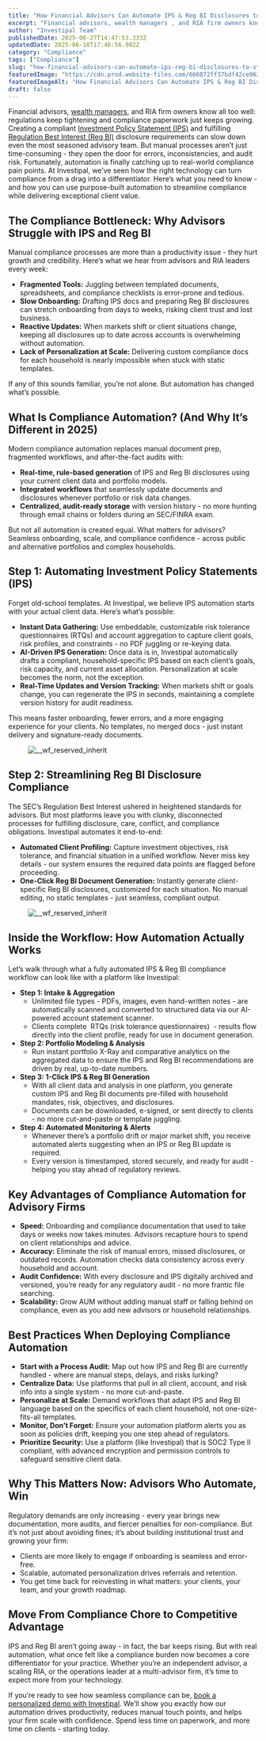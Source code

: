```yaml
---
title: "How Financial Advisors Can Automate IPS & Reg BI Disclosures to Streamline Compliance"
excerpt: "Financial advisors, wealth managers , and RIA firm owners know all too well: regulations keep tightening and compliance paperwork just keeps growing."
author: "Investipal Team"
publishedDate: 2025-06-27T14:47:53.333Z
updatedDate: 2025-06-18T17:46:56.902Z
category: "Compliance"
tags: ["Compliance"]
slug: "how-financial-advisors-can-automate-ips-reg-bi-disclosures-to-streamline-compliance"
featuredImage: "https://cdn.prod.website-files.com/666872ff37bdf42ce9637d77/6852fabddc2329da7584f3b0_Personalization%20at%20Scale%20The%20Next%20Frontier%20in%20Wealth%20Management%20(13).png"
featuredImageAlt: "How Financial Advisors Can Automate IPS & Reg BI Disclosures to Streamline Compliance"
draft: false
---
```

<p id="">Financial advisors, <a href="/segments/wealth-managers">wealth managers</a>, and RIA firm owners know all too well: regulations keep tightening and compliance paperwork just keeps growing. Creating a compliant <a href="/features/investment-policy-statements">Investment Policy Statement (IPS)</a> and fulfilling <a href="/features/regulation-best-interest-generator">Regulation Best Interest (Reg BI)</a> disclosure requirements can slow down even the most seasoned advisory team. But manual processes aren’t just time-consuming - they open the door for errors, inconsistencies, and audit risk. Fortunately, automation is finally catching up to real-world compliance pain points. At Investipal, we’ve seen how the right technology can turn compliance from a drag into a differentiator. Here’s what you need to know&nbsp;- and how you can use purpose-built automation to streamline compliance while delivering exceptional client value.</p><h2 id="">The Compliance Bottleneck: Why Advisors Struggle with IPS and Reg BI</h2><p id="">Manual compliance processes are more than a productivity issue - they hurt growth and credibility. Here’s what we hear from advisors and RIA leaders every week:</p><ul id=""><li id=""><strong id="">Fragmented Tools:</strong> Juggling between templated documents, spreadsheets, and compliance checklists is error-prone and tedious.</li><li id=""><strong id="">Slow Onboarding:</strong> Drafting IPS docs and preparing Reg BI disclosures can stretch onboarding from days to weeks, risking client trust and lost business.</li><li id=""><strong id="">Reactive Updates:</strong> When markets shift or client situations change, keeping all disclosures up to date across accounts is overwhelming without automation.</li><li id=""><strong id="">Lack of Personalization at Scale:</strong> Delivering custom compliance docs for each household is nearly impossible when stuck with static templates.</li></ul><p id="">If any of this sounds familiar, you’re not alone. But automation has changed what’s possible.</p><h2 id="">What Is Compliance Automation? (And Why It’s Different in 2025)</h2><p id="">Modern compliance automation replaces manual document prep, fragmented workflows, and after-the-fact audits with:</p><ul id=""><li id=""><strong id="">Real-time, rule-based generation</strong> of IPS and Reg BI disclosures using your current client data and portfolio models.</li><li id=""><strong id="">Integrated workflows</strong> that seamlessly update documents and disclosures whenever portfolio or risk data changes.</li><li id=""><strong id="">Centralized, audit-ready storage</strong> with version history - no more hunting through email chains or folders during an SEC/FINRA exam.</li></ul><p id="">But not all automation is created equal. What matters for advisors? Seamless onboarding, scale, and compliance confidence - across public and alternative portfolios and complex households.</p><h2 id="">Step 1: Automating Investment Policy Statements (IPS)</h2><p id="">Forget old-school templates. At Investipal, we believe IPS automation starts with your actual client data. Here’s what’s possible:</p><ul id=""><li id=""><strong id="">Instant Data Gathering:</strong> Use embeddable, customizable risk tolerance questionnaires (RTQs) and account aggregation to capture client goals, risk profiles, and constraints - no PDF juggling or re-keying data.</li><li id=""><strong id="">AI-Driven IPS Generation:</strong> Once data is in, Investipal automatically drafts a compliant, household-specific IPS based on each client’s goals, risk capacity, and current asset allocation. Personalization at scale becomes the norm, not the exception.</li><li id=""><strong id="">Real-Time Updates and Version Tracking:</strong> When markets shift or goals change, you can regenerate the IPS in seconds, maintaining a complete version history for audit readiness.</li></ul><p id="">This means faster onboarding, fewer errors, and a more engaging experience for your clients. No templates, no merged docs - just instant delivery and signature-ready documents.</p><figure id="" class="w-richtext-figure-type-image w-richtext-align-fullwidth" style="max-width:3358px" data-rt-type="image" data-rt-align="fullwidth" data-rt-max-width="3358px"><div id=""><img src="/images/inline/how-financial-advisors-can-automate-ips-reg-bi-disclosures-to-streamline-compliance-0-c297d81134.webp" loading="lazy" alt="__wf_reserved_inherit" width="auto" height="auto" id=""></div></figure><h2 id="">Step 2: Streamlining Reg BI Disclosure Compliance</h2><p id="">The SEC’s Regulation Best Interest ushered in heightened standards for advisors. But most platforms leave you with clunky, disconnected processes for fulfilling disclosure, care, conflict, and compliance obligations. Investipal automates it end-to-end:</p><ul id=""><li id=""><strong id="">Automated Client Profiling:</strong> Capture investment objectives, risk tolerance, and financial situation in a unified workflow. Never miss key details - our system ensures the required data points are flagged before proceeding.</li><li id=""><strong id="">One-Click Reg BI Document Generation:</strong> Instantly generate client-specific Reg BI disclosures, customized for each situation. No manual editing, no static templates - just seamless, compliant output.</li></ul><figure id="" class="w-richtext-figure-type-image w-richtext-align-fullwidth" style="max-width:2240px" data-rt-type="image" data-rt-align="fullwidth" data-rt-max-width="2240px"><div id=""><img src="/images/inline/how-financial-advisors-can-automate-ips-reg-bi-disclosures-to-streamline-compliance-1-6a8b0d73d4.webp" loading="lazy" alt="__wf_reserved_inherit" width="auto" height="auto" id=""></div></figure><h2 id="">Inside the Workflow: How Automation Actually Works</h2><p id="">Let’s walk through what a fully automated IPS & Reg BI compliance workflow can look like with a platform like Investipal:</p><ul id=""><li id=""><strong id="">Step 1: Intake & Aggregation</strong><ul id=""><li id="">Unlimited file types - PDFs, images, even hand-written notes - are automatically scanned and converted to structured data via our AI-powered account statement scanner.</li><li id="">Clients complete &nbsp;RTQs (risk tolerance questionnaires) &nbsp;- results flow directly into the client profile, ready for use in document generation.</li></ul></li><li id=""><strong id="">Step 2: Portfolio Modeling & Analysis</strong><ul id=""><li id="">Run instant portfolio X-Ray and comparative analytics on the aggregated data to ensure the IPS and Reg BI recommendations are driven by real, up-to-date numbers.</li></ul></li><li id=""><strong id="">Step 3: 1-Click IPS & Reg BI Generation</strong><ul id=""><li id="">With all client data and analysis in one platform, you generate custom IPS and Reg BI documents pre-filled with household mandates, risk, objectives, and disclosures.</li><li id="">Documents can be downloaded, e-signed, or sent directly to clients - no more cut-and-paste or template juggling.</li></ul></li><li id=""><strong id="">Step 4: Automated Monitoring & Alerts</strong><ul id=""><li id="">Whenever there’s a portfolio drift or major market shift, you receive automated alerts suggesting when an IPS or Reg BI update is required.</li><li id="">Every version is timestamped, stored securely, and ready for audit - helping you stay ahead of regulatory reviews.</li></ul></li></ul><h2 id="">Key Advantages of Compliance Automation for Advisory Firms</h2><ul id=""><li id=""><strong id="">Speed:</strong> Onboarding and compliance documentation that used to take days or weeks now takes minutes. Advisors recapture hours to spend on client relationships and advice.</li><li id=""><strong id="">Accuracy:</strong> Eliminate the risk of manual errors, missed disclosures, or outdated records. Automation checks data consistency across every household and account.</li><li id=""><strong id="">Audit Confidence:</strong> With every disclosure and IPS digitally archived and versioned, you’re ready for any regulatory audit - no more frantic file searching.</li><li id=""><strong id="">Scalability:</strong> Grow AUM without adding manual staff or falling behind on compliance, even as you add new advisors or household relationships.</li></ul><h2 id="">Best Practices When Deploying Compliance Automation</h2><ul id=""><li id=""><strong id="">Start with a Process Audit:</strong> Map out how IPS and Reg BI are currently handled - where are manual steps, delays, and risks lurking?</li><li id=""><strong id="">Centralize Data:</strong> Use platforms that pull in all client, account, and risk info into a single system - no more cut-and-paste.</li><li id=""><strong id="">Personalize at Scale:</strong> Demand workflows that adapt IPS and Reg BI language based on the specifics of each client household, not one-size-fits-all templates.</li><li id=""><strong id="">Monitor, Don’t Forget:</strong> Ensure your automation platform alerts you as soon as policies drift, keeping you one step ahead of regulators.</li><li id=""><strong id="">Prioritize Security:</strong> Use a platform (like Investipal) that is SOC2 Type II compliant, with advanced encryption and permission controls to safeguard sensitive client data.</li></ul><h2 id="">Why This Matters Now: Advisors Who Automate, Win</h2><p id="">Regulatory demands are only increasing - every year brings new documentation, more audits, and fiercer penalties for non-compliance. But it’s not just about avoiding fines; it’s about building institutional trust and growing your firm:</p><ul id=""><li id="">Clients are more likely to engage if onboarding is seamless and error-free.</li><li id="">Scalable, automated personalization drives referrals and retention.</li><li id="">You get time back for reinvesting in what matters: your clients, your team, and your growth roadmap.</li></ul><h2 id="">Move From Compliance Chore to Competitive Advantage</h2><p id="">IPS and Reg BI aren’t going away - in fact, the bar keeps rising. But with real automation, what once felt like a compliance burden now becomes a core differentiator for your practice. Whether you’re an independent advisor, a scaling RIA, or the operations leader at a multi-advisor firm, it’s time to expect more from your technology.</p><p id="">If you’re ready to see how seamless compliance can be, <a href="/book-a-demo" id="">book a personalized demo with Investipal</a>. We’ll show you exactly how our automation drives productivity, reduces manual touch points, and helps your firm scale with confidence. Spend less time on paperwork, and more time on clients - starting today.</p>